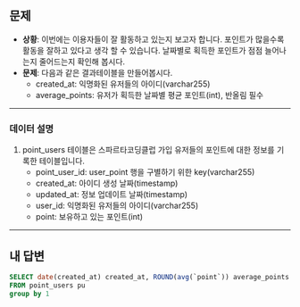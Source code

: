## 문제

- **상황**: 이번에는 이용자들이 잘 활동하고 있는지 보고자 합니다. 포인트가 많을수록 활동을 잘하고 있다고 생각 할 수 있습니다. 날짜별로 획득한 포인트가 점점 늘어나는지 줄어드는지 확인해 봅시다.
- **문제**: 다음과 같은 결과테이블을 만들어봅시다.
	- created_at: 익명화된 유저들의 아이디(varchar255)
	- average_points: 유저가 획득한 날짜별 평균 포인트(int), 반올림 필수

---
### 데이터 설명

1. point_users 테이블은 스파르타코딩클럽 가입 유저들의 포인트에 대한 정보를 기록한 테이블입니다.
	- point_user_id: user_point 행을 구별하기 위한 key(varchar255)
	- created_at: 아이디 생성 날짜(timestamp)
	- updated_at: 정보 업데이트 날짜(timestamp)
	- user_id: 익명화된 유저들의 아이디(varchar255)
	- point: 보유하고 있는 포인트(int)

---

## 내 답변

```sql
SELECT date(created_at) created_at, ROUND(avg(`point`)) average_points
FROM point_users pu
group by 1
```
